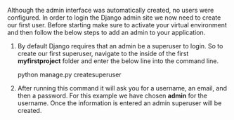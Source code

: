 Although the admin interface was automatically created, no users were configured. In order to login the Django admin site we now need to create our first user. Before starting make sure to activate your virtual environment and then follow the below steps to add an admin to your application.

1. By default Django requires that an admin be a superuser to login. So to create our first superuser, navigate to the inside of the first **myfirstproject** folder and enter the below line into the command line. 

    python manage.py createsuperuser

2. After running this command it will ask you for a username, an email, and then a password. For this example we have chosen **admin** for the username. Once the information is entered an admin superuser will be created.